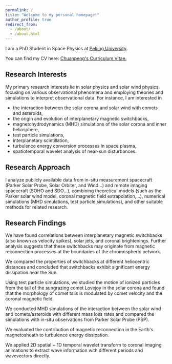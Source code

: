 ```yaml
---
permalink: /
title: "Welcome to my personal homepage!"
author_profile: true
redirect_from: 
  - /about/
  - /about.html
---
```


I am a PhD Student in Space Physics at [Peking University](https://www.pku.edu.cn/).

You can find my CV here: [Chuanpeng's Curriculum Vitae.](https://github.com/chuanpenghou/chuanpenghou.github.io/blob/master/files/Chuanpeng_s_CV.pdf "download")


Research Interests
---

My primary research interests lie in solar physics and solar wind physics, focusing on various observational phenomena and employing theories and simulations to interpret observational data. For instance, I am interested in  
* the interaction between the solar corona and solar wind with comets and asteroids,
* the origin and evolution of interplanetary magnetic switchbacks,
* magnetohydrodynamics (MHD) simulations of the solar corona and inner heliosphere,
* test particle simulations,
* interplanetary scintillation,
* turbulence energy conversion processes in space plasma,
* spatiotemporal wavelet analysis of near-sun disturbances.

Research Approach
---

I analyze publicly available data from in-situ measurement spacecraft (Parker Solar Probe, Solar Orbiter, and Wind...) and remote imaging spacecraft (SOHO and SDO...), combining theoretical models (such as the Parker solar wind model, coronal magnetic field extrapolation,...), numerical simulations (MHD simulations, test particle simulations), and other suitable methods for related research.

Research Findings
---

We have found correlations between interplanetary magnetic switchbacks (also known as velocity spikes), solar jets, and coronal brightenings. Further analysis suggests that these switchbacks may originate from magnetic reconnection processes at the boundaries of the chromospheric network.

We compared the properties of switchbacks at different heliocentric distances and concluded that switchbacks exhibit significant energy dissipation near the Sun.

Using test particle simulations, we studied the motion of ionized particles from the tail of the sungrazing comet Lovejoy in the solar corona and found that the morphology of comet tails is modulated by comet velocity and the coronal magnetic field.

We conducted MHD simulations of the interaction between the solar wind and comets/asteroids with different mass loss rates and compared the simulations with in-situ observations from Parker Solar Probe (PSP).

We evaluated the contribution of magnetic reconnection in the Earth's magnetosheath to turbulence energy dissipation.

We applied 2D spatial + 1D temporal wavelet transform to coronal imaging animations to extract wave information with different periods and wavevectors directly.





